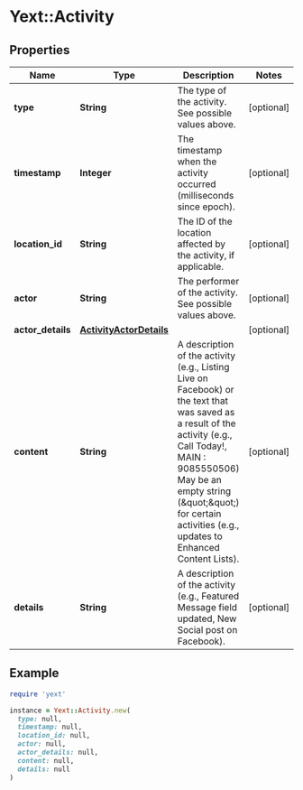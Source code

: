 # Yext::Activity

## Properties

| Name | Type | Description | Notes |
| ---- | ---- | ----------- | ----- |
| **type** | **String** | The type of the activity. See possible values above. | [optional] |
| **timestamp** | **Integer** | The timestamp when the activity occurred (milliseconds since epoch). | [optional] |
| **location_id** | **String** | The ID of the location affected by the activity, if applicable. | [optional] |
| **actor** | **String** | The performer of the activity. See possible values above. | [optional] |
| **actor_details** | [**ActivityActorDetails**](ActivityActorDetails.md) |  | [optional] |
| **content** | **String** | A description of the activity (e.g., Listing Live on Facebook) or the text that was saved as a result of the activity (e.g., Call Today!, MAIN : 9085550506) May be an empty string (\&quot;\&quot;) for certain activities (e.g., updates to Enhanced Content Lists). | [optional] |
| **details** | **String** | A description of the activity (e.g., Featured Message field updated, New Social post on Facebook). | [optional] |

## Example

```ruby
require 'yext'

instance = Yext::Activity.new(
  type: null,
  timestamp: null,
  location_id: null,
  actor: null,
  actor_details: null,
  content: null,
  details: null
)
```

